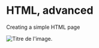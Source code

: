 # HTML, advanced
Creating a simple HTML page

![](https://s3.eu-west-3.amazonaws.com/hbtn.intranet/uploads/medias/2021/4/97c8976d2ff5ff1871d7a0815b72773379df6acb.jpg?X-Amz-Algorithm=AWS4-HMAC-SHA256&X-Amz-Credential=AKIA4MYA5JM5DUTZGMZG%2F20231204%2Feu-west-3%2Fs3%2Faws4_request&X-Amz-Date=20231204T134208Z&X-Amz-Expires=86400&X-Amz-SignedHeaders=host&X-Amz-Signature=d7d9baf6eae7c10f18fe33cb7777a646b731249347146b5623d06b5006b5774c "Titre de l'image").
